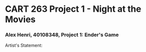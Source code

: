 # CART 263 Project 1 - Night at the Movies

### Alex Henri, 40108348, Project 1: Ender's Game

Artist's Statement:
